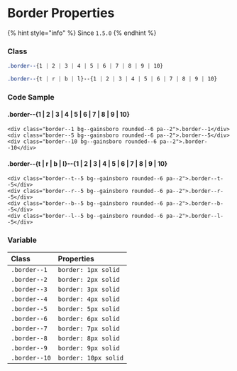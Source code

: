 # Border Properties

{% hint style="info" %}
Since `1.5.0`
{% endhint %}

### Class

```css
.border--{1 | 2 | 3 | 4 | 5 | 6 | 7 | 8 | 9 | 10}
```

```css
.border--{t | r | b | l}--{1 | 2 | 3 | 4 | 5 | 6 | 7 | 8 | 9 | 10}
```

### Code Sample

#### .border--{1 \| 2 \| 3 \| 4 \| 5 \| 6 \| 7 \| 8 \| 9 \| 10}

```markup
<div class="border--1 bg--gainsboro rounded--6 pa--2">.border--1</div>
<div class="border--5 bg--gainsboro rounded--6 pa--2">.border--5</div>
<div class="border--10 bg--gainsboro rounded--6 pa--2">.border--10</div>
```

#### .border--{t \| r \| b \| l}--{1 \| 2 \| 3 \| 4 \| 5 \| 6 \| 7 \| 8 \| 9 \| 10}

```markup
<div class="border--t--5 bg--gainsboro rounded--6 pa--2">.border--t--5</div>
<div class="border--r--5 bg--gainsboro rounded--6 pa--2">.border--r--5</div>
<div class="border--b--5 bg--gainsboro rounded--6 pa--2">.border--b--5</div>
<div class="border--l--5 bg--gainsboro rounded--6 pa--2">.border--l--5</div>
```

### Variable

| Class | Properties |
| :--- | :--- |
| `.border--1` | `border: 1px solid` |
| `.border--2` | `border: 2px solid` |
| `.border--3` | `border: 3px solid` |
| `.border--4` | `border: 4px solid` |
| `.border--5` | `border: 5px solid` |
| `.border--6` | `border: 6px solid` |
| `.border--7` | `border: 7px solid` |
| `.border--8` | `border: 8px solid` |
| `.border--9` | `border: 9px solid` |
| `.border--10` | `border: 10px solid` |

